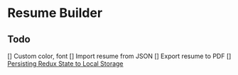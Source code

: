 # Resume Builder

## Todo 
[] Custom color, font
[] Import resume from JSON
[] Export resume to PDF
[] [Persisting Redux State to Local Storage](https://medium.com/@jrcreencia/persisting-redux-state-to-local-storage-f81eb0b90e7e)